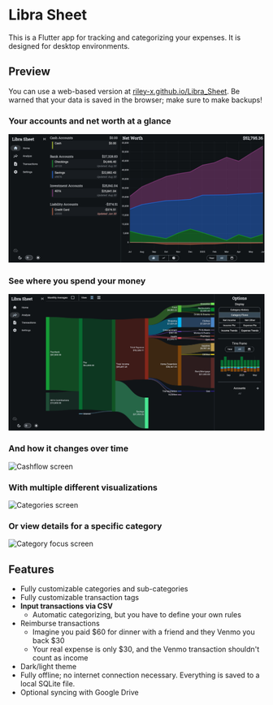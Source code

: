 # Libra Sheet

This is a Flutter app for tracking and categorizing your expenses. It is designed for desktop environments.

## Preview

You can use a web-based version at [riley-x.github.io/Libra_Sheet](https://riley-x.github.io/Libra_Sheet/). 
Be warned that your data is saved in the browser; make sure to make backups!

### Your accounts and net worth at a glance

![Home screen](docs/screen_home.png)

### See where you spend your money

![Sankey screen](docs/screen_sankey.png)

### And how it changes over time

![Cashflow screen](docs/screen_cashflow.png)

### With multiple different visualizations

![Categories screen](docs/screen_categories.png)

### Or view details for a specific category

![Category focus screen](docs/screen_categoryfocus.png)


## Features

* Fully customizable categories and sub-categories
* Fully customizable transaction tags
* **Input transactions via CSV**
  * Automatic categorizing, but you have to define your own rules
* Reimburse transactions
  * Imagine you paid $60 for dinner with a friend and they Venmo you back $30
  * Your real expense is only $30, and the Venmo transaction shouldn't count as income
* Dark/light theme
* Fully offline; no internet connection necessary. Everything is saved to a local SQLite file.
* Optional syncing with Google Drive
